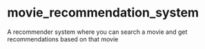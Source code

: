 # movie_recommendation_system
A recommender system where you can search a movie and get recommendations based on that movie

